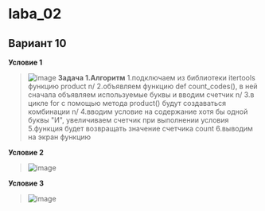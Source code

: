 # laba_02
## Вариант 10
**Условие 1**
>![image](https://github.com/ban-tyan/laba_02/assets/145260845/d2a40286-86cd-42db-898e-64f43948b0a1)
**Задача 1.Алгоритм**
>1.подключаем из библиотеки itertools функцию product n/
>2.объявляем функцию def count_codes(), в ней сначала объявляем используемые буквы и вводим счетчик n/
>3.в цикле for с помощью метода product() будут создаваться комбинации n/
>4.вводим условие на содержание хотя бы одной буквы "И", увеличиваем счетчик при выполнении условия
>5.функция будет возвращать значение счетчика count
>6.выводим на экран функцию


**Условие 2**
>![image](https://github.com/ban-tyan/laba_02/assets/145260845/6398be88-ebdd-432a-b9ec-e7a07dbbd795)

**Условие 3**
>![image](https://github.com/ban-tyan/laba_02/assets/145260845/bff5c071-3b9f-4c5d-893e-c59416899a62)
